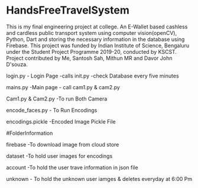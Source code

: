 # HandsFreeTravelSystem
This is my final engineering project at college. An E-Wallet based cashless and cardless public transport system using computer vision(openCV), Python, Dart and storing the necessary information in the database using Firebase. This project was funded by Indian Institute of Science, Bengaluru under the Student Project Programme 2019-20, conducted by KSCST. Project contributed by Me, Santosh Sah, Mithun MR and Davor John D'souza.

login.py - Login Page -calls init.py -check Database every five minutes

mains.py -Main page - call cam1.py & cam2.py

Cam1.py & Cam2.py -To run Both Camera

encode_faces.py - To Run Encodings

encodings.pickle -Encoded Image Pickle File


#FolderInformation

firebase -To download image from cloud store

dataset -To hold user images for encodings

account -To hold the user trave information in json file

unknown - To hold the unknown user iamges & deletes everyday at 6:00 Pm
